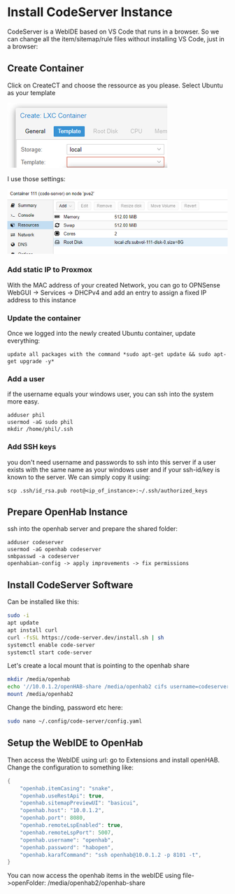 # Install CodeServer Instance

CodeServer is a WebIDE based on VS Code that runs in a browser. So we can change all the item/sitemap/rule files without installing VS Code, just in a browser:

## Create Container

Click on CreateCT and choose the ressource as you please. Select Ubuntu as your template

![Wizard](2020-07-17-22-34-06.png)

I use those settings:

![Server](2020-07-22-16-35-23.png)

### Add static IP to Proxmox

With the MAC address of your created Network, you can go to OPNSense WebGUI -> Services -> DHCPv4 and add an entry to assign a fixed IP address to this instance

### Update the container

Once we logged into the newly created Ubuntu container, update everything:

```
update all packages with the command *sudo apt-get update && sudo apt-get upgrade -y* 
```

### Add a user

if the username equals your windows user, you can ssh into the system more easy.

```
adduser phil
usermod -aG sudo phil 
mkdir /home/phil/.ssh
```

### Add SSH keys

you don't need username and passwords to ssh into this server if a user exists with the same name as your windows user and if your ssh-id/key is known to the server. We can simply copy it using:

```
scp .ssh/id_rsa.pub root@<ip_of_instance>:~/.ssh/authorized_keys
```

## Prepare OpenHab Instance

ssh into the openhab server and prepare the shared folder:

```
adduser codeserver
usermod -aG openhab codeserver
smbpasswd -a codeserver 
openhabian-config -> apply improvements -> fix permissions 
```

## Install CodeServer Software

Can be installed like this:

```bash
sudo -i
apt update
apt install curl
curl -fsSL https://code-server.dev/install.sh | sh
systemctl enable code-server
systemctl start code-server
```

Let's create a local mount that is pointing to the openhab share

```bash
mkdir /media/openhab
echo '//10.0.1.2/openHAB-share /media/openhab2 cifs username=codeserver,password=codeserver,iocharset=utf8,file_mode=0777,dir_mode=0777,noperm 0 0'>>/etc/fstab
mount /media/openhab2
```

Change the binding, password etc here:

```bash
sudo nano ~/.config/code-server/config.yaml 
```

## Setup the WebIDE to OpenHab

Then access the WebIDE using url: go to Extensions and install openHAB. Change the configuration to something like:

```java
{
    "openhab.itemCasing": "snake",
    "openhab.useRestApi": true,
    "openhab.sitemapPreviewUI": "basicui",
    "openhab.host": "10.0.1.2",
    "openhab.port": 8080,
    "openhab.remoteLspEnabled": true,
    "openhab.remoteLspPort": 5007,
    "openhab.username": "openhab",
    "openhab.password": "habopen",
    "openhab.karafCommand": "ssh openhab@10.0.1.2 -p 8101 -t",
}
```

You can now access the openhab items in the webIDE using file->openFolder: /media/openhab2/openhab-share